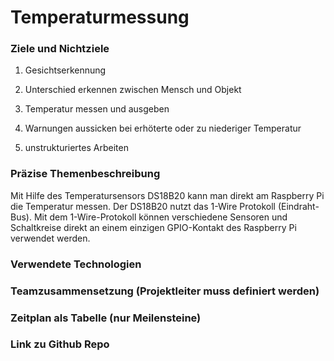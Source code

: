# Temperaturmessung

### Ziele und Nichtziele
1. Gesichtserkennung
2. Unterschied erkennen zwischen Mensch und Objekt
3. Temperatur messen und ausgeben
4. Warnungen aussicken bei erhöterte oder zu niederiger Temperatur 

1. unstrukturiertes Arbeiten

### Präzise Themenbeschreibung 
Mit Hilfe des Temperatursensors DS18B20 kann man direkt am Raspberry Pi die Temperatur messen. Der DS18B20 nutzt das 1-Wire Protokoll (Eindraht-Bus). Mit dem 1-Wire-Protokoll können verschiedene Sensoren und Schaltkreise direkt an einem einzigen GPIO-Kontakt des Raspberry Pi verwendet werden.

### Verwendete Technologien

### Teamzusammensetzung (Projektleiter muss definiert werden)

### Zeitplan als Tabelle (nur Meilensteine)

### Link zu Github Repo
